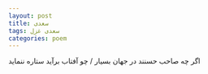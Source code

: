 ```yaml
---
layout: post
title: سعدی
tags: سعدی غزل
categories: poem
---
```


اگر چه صاحب حسنند در جهان بسیار / چو آفتاب برآید ستاره ننماید
